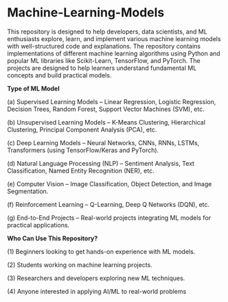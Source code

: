 # Machine-Learning-Models
This repository is designed to help developers, data scientists, and ML enthusiasts explore, learn, and implement various machine learning models with well-structured code and explanations.
The repository contains implementations of different machine learning algorithms using Python and popular ML libraries like Scikit-Learn, TensorFlow, and PyTorch. The projects are designed to help learners understand fundamental ML concepts and build practical models.

**Type of ML Model**

(a) Supervised Learning Models – Linear Regression, Logistic Regression, Decision Trees, Random Forest, Support Vector Machines (SVM), etc.

(b) Unsupervised Learning Models – K-Means Clustering, Hierarchical Clustering, Principal Component Analysis (PCA), etc.

(c) Deep Learning Models – Neural Networks, CNNs, RNNs, LSTMs, Transformers (using TensorFlow/Keras and PyTorch).

(d) Natural Language Processing (NLP) – Sentiment Analysis, Text Classification, Named Entity Recognition (NER), etc.

(e) Computer Vision – Image Classification, Object Detection, and Image Segmentation.

(f) Reinforcement Learning – Q-Learning, Deep Q Networks (DQN), etc.

(g) End-to-End Projects – Real-world projects integrating ML models for practical applications.


**Who Can Use This Repository?**

(1) Beginners looking to get hands-on experience with ML models.

(2) Students working on machine learning projects.

(3) Researchers and developers exploring new ML techniques.

(4) Anyone interested in applying AI/ML to real-world problems
